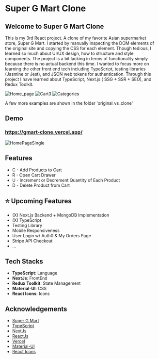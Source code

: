 # Super G Mart Clone

## Welcome to Super G Mart Clone

This is my 3rd React project. A clone of my favorite Asian supermarket store, Super G Mart. I started by manually inspecting the DOM elements of the original site and copying the CSS for each element. Though tedious, I learned so much about UI/UX design, how to structure and style components. The project is a bit lacking in terms of functionality simply because there is no actual backend this time. I wanted to focus more on learning the other front end tech including TypeScript, testing libraries (Jasmine or Jest), and JSON web tokens for authentication. Through this project I have learned about TypeScript, Next.js ( SSG + SSR + SEO), and Redux Toolkit.

![Home_page](https://user-images.githubusercontent.com/60073154/145457064-de9379cb-a377-42d6-9b01-55dc31f158eb.png)
![Cart3](https://user-images.githubusercontent.com/60073154/145457075-7fc68603-eb3c-499e-bd48-beaf5d987ced.png)
![Categories](https://user-images.githubusercontent.com/60073154/145457088-8ca5d91c-3846-46d1-86a3-706a38a4e83d.png)

A few more examples are shown in the folder 'original_vs_clone'

## Demo

### https://gmart-clone.vercel.app/

![HomePageSingle](https://user-images.githubusercontent.com/60073154/145457104-08da2726-c367-4458-a351-6ea716e1b509.png)

## Features

- C - Add Products to Cart
- R - Open Cart Drawer
- U - Increment or Decrement Quantity of Each Product
- D - Delete Product from Cart

## ⭐ Upcoming Features

- (X) Next.js Backend + MongoDB Implementation
- (X) TypeScript
- Testing Library
- Mobile Responsiveness
- User Login w/ Auth0 & My Orders Page
- Stripe API Checkout
- ...

## Tech Stacks

- **TypeScript**: Language
- **NextJs**: FrontEnd
- **Redux Toolkit**: State Management
- **Material-UI**: CSS
- **React Icons**: Icons

## Acknowledgements

- [Super G Mart](https://shopclt.supergmart.com/)
- [TypeScript](https://www.typescriptlang.org/)
- [NextJs](https://nextjs.org/)
- [ReactJs](https://reactjs.org/)
- [Vercel](https://vercel.com/)
- [Material-UI](https://mui.com/)
- [React Icons](https://react-icons.github.io/react-icons/)
